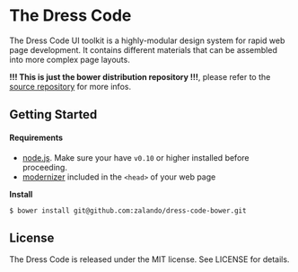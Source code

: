 # The Dress Code

The Dress Code UI toolkit is a highly-modular design system for rapid web page development. It contains different materials that can be assembled into more complex page layouts.

**!!! This is just the bower distribution repository !!!**, please refer to the [source repository](https://github.com/zalando/dress-code) for more infos.


## Getting Started

#### Requirements

* [node.js](http://nodejs.org). Make sure your have `v0.10` or higher installed before proceeding.
* [modernizer](https://modernizr.com/) included in the ```<head>``` of your web page

**Install**

```
$ bower install git@github.com:zalando/dress-code-bower.git
```

## License

The Dress Code is released under the MIT license. See LICENSE for details.

